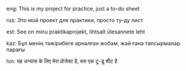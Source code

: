 eng:
This is my project for practice, just a to-do sheet

rus:
Это мой проект для практики, просто ту-ду лист 

est:
See on minu praktikaprojekt, lihtsalt ülesannete leht

kaz:
Бұл менің тәжірибеге арналған жобам, жай ғана тапсырмалар парағы

hin:
यह अभ्यास के लिए मेरा प्रोजेक्ट है, बस एक टू-डू शीट है
